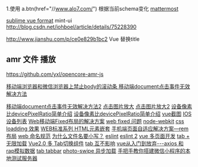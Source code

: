 1.使用 a.btn(href="//www.alo7.com/") 根据当前schema变化
[mattermost](https://github.com/mattermost/desktop/releases)

[sublime vue format](https://github.com/luozhihua/sublime-vue-formatter)
mint-ui 
http://blog.csdn.net/iohboel/article/details/75228390

http://www.jianshu.com/p/ce0e829b1bc2 Vue 替换title

## amr 文件 播放
https://github.com/yxl/opencore-amr-js

[移动端浏览器和微信浏览器上禁止body的滚动条
](http://www.cnblogs.com/EasonJim/p/6203296.html)
[移动端document点击事件无效解决方法](https://www.w3cways.com/1937.html)

[移动端document点击事件无效解决方法2](http://www.shejicool.com/js/other/629.html)
[点击图片放大](https://segmentfault.com/q/1010000007385226/a-1020000007389135)
[点击图片放大2](http://www.111cn.net/wy/144928.htm)
[设备像素比devicePixelRatio简单介绍](http://www.zhangxinxu.com/wordpress/2012/08/window-devicepixelratio/)
[设备像素比devicePixelRatio简单介绍](http://blog.csdn.net/huanmeng122/article/details/47861693)
[vue截图](http://xyxiao.cn/vue-cropper/example/)
[IOS设备列表](https://zh.wikipedia.org/wiki/IOS%E8%AE%BE%E5%A4%87%E5%88%97%E8%A1%A8)
[Web移动端Fixed布局的解决方案](http://efe.baidu.com/blog/mobile-fixed-layout/)
[web fixed 问题](http://www.zhangyunling.com/684.html)
[node-webkit](http://www.cnblogs.com/xuanhun/p/3670906.html)
[css loadding 效果](http://www.jianshu.com/p/6ac3e3e12d61)
[WEB标准系列 HTML元素嵌套](http://www.it165.net/design/html/201306/2104.html)
[手机端页面自适应解决方案—rem布局](http://www.jianshu.com/p/985d26b40199)
[web 命名规范](https://segmentfault.com/a/1190000009935766)
[为什么文件名要小写？](http://www.ruanyifeng.com/blog/2017/02/filename-should-be-lowercase.html)
[eslint](https://www.cnblogs.com/hahazexia/p/6393212.html)
[eslint 2](http://blog.csdn.net/violetjack0808/article/details/72620859)
[vue 多页面开发](http://blog.csdn.net/Tank_in_the_street/article/details/73732801)
[tab + 无限加载](http://www.sucaihuo.com/js/1940.html)
[Vue2.0 多 Tab切换组件](http://blog.csdn.net/qq_16559905/article/details/73496926)
[tab 互不影响](https://segmentfault.com/q/1010000011557565/)
[vue从入门到放弃---axios 和 rap模拟数据](http://blog.csdn.net/flower46273736/article/details/73468645)
[tab tabbar](http://blog.csdn.net/Lucky_LXG/article/details/67634128)
[photo-swipe 异步加载](https://www.zhangshengrong.com/p/v710xKE1Mp/)
[手把手教你搭建微信小程序的本地测试服务器](https://www.jianshu.com/p/61f50ee77dec)

